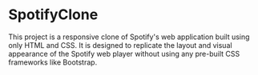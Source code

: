 # SpotifyClone
This project is a responsive clone of Spotify's web application built using only HTML and CSS. It is designed to replicate the layout and visual appearance of the Spotify web player without using any pre-built CSS frameworks like Bootstrap.
